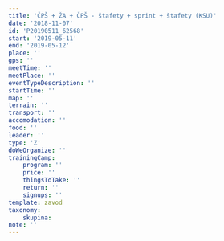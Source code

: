 ```yaml
---
title: 'ČPŠ + ŽA + ČPŠ - štafety + sprint + štafety (KSU)'
date: '2018-11-07'
id: 'P20190511_62568'
start: '2019-05-11'
end: '2019-05-12'
place: ''
gps: ''
meetTime: ''
meetPlace: ''
eventTypeDescription: ''
startTime: ''
map: ''
terrain: ''
transport: ''
accomodation: ''
food: ''
leader: ''
type: 'Z'
doWeOrganize: ''
trainingCamp:
    program: ''
    price: ''
    thingsToTake: ''
    return: ''
    signups: ''
template: zavod
taxonomy:
    skupina:
note: ''
---
```


